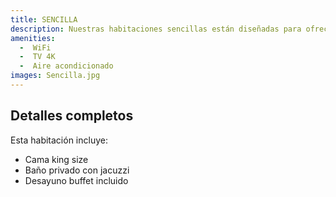 ```yaml
---
title: SENCILLA
description: Nuestras habitaciones sencillas están diseñadas para ofrecer una estancia cómoda y funcional. Equipadas con una cama matrimonial, son perfectas para viajeros que buscan descanso y practicidad, ya sea por motivos de trabajo o placer.
amenities:
  -  WiFi
  -  TV 4K
  -  Aire acondicionado
images: Sencilla.jpg
---
```


## Detalles completos
Esta habitación incluye:
- Cama king size
- Baño privado con jacuzzi
- Desayuno buffet incluido